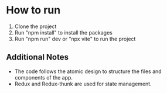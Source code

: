 # How to run

1. Clone the project
2. Run "npm install" to install the packages
3. Run "npm run" dev or "npx vite" to run the project

## Additional Notes
- The code follows the atomic design to structure the files and components of the app.
- Redux and Redux-thunk are used for state management.
